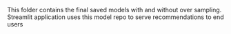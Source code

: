 This folder contains the final saved models with and without over sampling. Streamlit application uses this model repo to serve recommendations to end users
